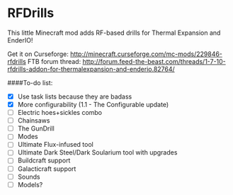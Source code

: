 # RFDrills
This little Minecraft mod adds RF-based drills for Thermal Expansion and EnderIO!

Get it on Curseforge: http://minecraft.curseforge.com/mc-mods/229846-rfdrills
FTB forum thread: http://forum.feed-the-beast.com/threads/1-7-10-rfdrills-addon-for-thermalexpansion-and-enderio.82764/

####To-do list:
* [X] Use task lists because they are badass
* [X] More configurability (1.1 - The Configurable update)
* [ ] Electric hoes+sickles combo
* [ ] Chainsaws
* [ ] The GunDrill
* [ ] Modes
* [ ] Ultimate Flux-infused tool
* [ ] Ultimate Dark Steel/Dark Soularium tool with upgrades
* [ ] Buildcraft support
* [ ] Galacticraft support
* [ ] Sounds
* [ ] Models?
